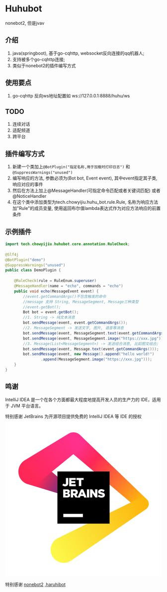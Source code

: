 # Huhubot
nonebot2, 但是jvav

## 介绍
1. java(springboot), 基于go-cqhttp, websocket反向连接的qq机器人;
2. 支持被多个go-cqhttp连接;
3. 类似于nonebot2的插件编写方式

## 使用要点
1. go-cqhttp 反向ws地址配置如 ws://127.0.0.1:8888/huhu/ws


## TODO
1. 连续对话
2. 适配频道
3. 跨平台

## 插件编写方式
1. 新建一个类加上`@BotPlugin("指定名称,用于加载时打印日志")` 和 `@SuppressWarnings("unused")`
2. 编写响应的方法, 参数必须为(Bot bot, Event event), 其中event指定其子类, 响应对应的事件
3. 然后在方法上加上@MessageHandler(可指定命令匹配或者关键词匹配) 或者 @NoticeHandler
4. 在这个类中添加类型为tech.chowyijiu.huhu_bot.rule.Rule, 名称为响应方法加"Rule"的成员变量, 使用返回布尔值lambda表达式作为对应方法响应的前置条件

## 示例插件

```Java
import tech.chowyijiu.huhubot.core.annotation.RuleCheck;

@Slf4j
@BotPlugin("demo")
@SuppressWarnings("unused")
public class DemoPlugin {

    @RuleCheck(rule = RuleEnum.superuser)
    @MessageHandler(name = "echo", commands = "echo")
    public void echo(MessageEvent event) {
        //event.getCommandArgs()不包含触发的命令
        //message 支持 String, MessageSegment, Message三种类型
        //event.getBot();
        Bot bot = event.getBot();
        //1. String -> 纯文本消息
        bot.sendMessage(event, event.getCommandArgs());
        //2. MessageSegment -> 发送文字, 图片, 语音等消息
        bot.sendMessage(event, MessageSegment.text(event.getCommandArgs()));
        bot.sendMessage(event, MessageSegment.image("https://xxx.jpg"));
        //3. Message(List<MessageSegment>) -> 发送组合消息, 比如图文组合;
        bot.sendMessage(event, Message.text(event.getCommandArgs()));
        bot.sendMessage(event, new Message().append("hello world!")
                .append(MessageSegment.image("https://xxx.jpg")));
    }
}
```



## 鸣谢
IntelliJ IDEA 是一个在各个方面都最大程度地提高开发人员的生产力的 IDE，适用于 JVM 平台语言。

特别感谢 JetBrains 为开源项目提供免费的 IntelliJ IDEA 等 IDE 的授权
![JetBrains Logo](jb_beam.png)

特别感谢 [nonebot2](https://github.com/nonebot/nonebot2) ,[haruhibot](https://gitee.com/Lelouch-cc/haruhibot-server)